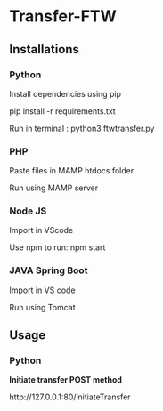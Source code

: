 # Transfer-FTW

<h2> Installations </h2>

<h3> Python</h3>
<p> Install dependencies using pip </p>
<p> pip install -r requirements.txt </p>
<p>Run in terminal : python3 ftwtransfer.py</p>
<h3> PHP</h3>
<p> Paste files in MAMP htdocs folder </p>
<p> Run using MAMP server </p>
<h3> Node JS </h3>
<p> Import in VScode  </p>
<p> Use npm to run: npm start </p>
<h3> JAVA Spring Boot </h3>
<p> Import in VS code </p>
<p> Run using Tomcat </p>

<h2> Usage </h2>

<h3> Python</h3>
<b> Initiate transfer </b>
<b> POST method </b>
<p> http://127.0.0.1:80/initiateTransfer </p>
